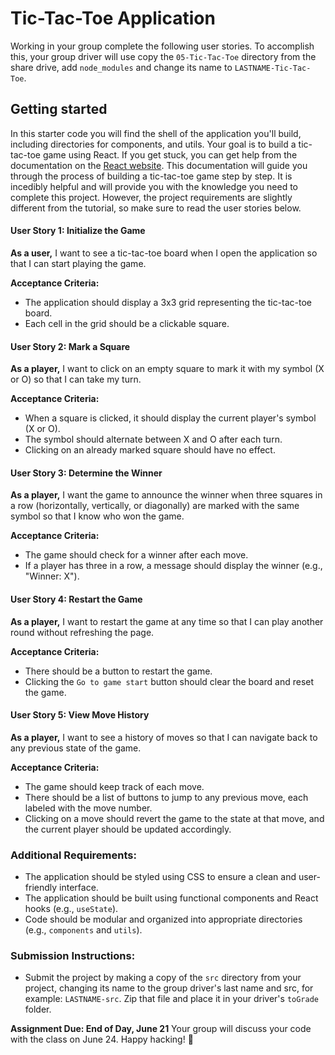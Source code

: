 # Tic-Tac-Toe Application

Working in your group complete the following user stories. To accomplish this, your group driver will use copy the `05-Tic-Tac-Toe` directory from the share drive, add `node_modules` and change its name to `LASTNAME-Tic-Tac-Toe`.

## Getting started

In this starter code you will find the shell of the application you'll build, including directories for components, and utils. Your goal is to build a tic-tac-toe game using React. If you get stuck, you can get help from the documentation on the [React website](https://react.dev/learn/tutorial-tic-tac-toe). This documentation will guide you through the process of building a tic-tac-toe game step by step. It is incedibly helpful and will provide you with the knowledge you need to complete this project. However, the project requirements are slightly different from the tutorial, so make sure to read the user stories below.

#### User Story 1: Initialize the Game

**As a user,** I want to see a tic-tac-toe board when I open the application so that I can start playing the game.

**Acceptance Criteria:**

- The application should display a 3x3 grid representing the tic-tac-toe board.
- Each cell in the grid should be a clickable square.

#### User Story 2: Mark a Square

**As a player,** I want to click on an empty square to mark it with my symbol (X or O) so that I can take my turn.

**Acceptance Criteria:**

- When a square is clicked, it should display the current player's symbol (X or O).
- The symbol should alternate between X and O after each turn.
- Clicking on an already marked square should have no effect.

#### User Story 3: Determine the Winner

**As a player,** I want the game to announce the winner when three squares in a row (horizontally, vertically, or diagonally) are marked with the same symbol so that I know who won the game.

**Acceptance Criteria:**

- The game should check for a winner after each move.
- If a player has three in a row, a message should display the winner (e.g., "Winner: X").

#### User Story 4: Restart the Game

**As a player,** I want to restart the game at any time so that I can play another round without refreshing the page.

**Acceptance Criteria:**

- There should be a button to restart the game.
- Clicking the `Go to game start` button should clear the board and reset the game.

#### User Story 5: View Move History

**As a player,** I want to see a history of moves so that I can navigate back to any previous state of the game.

**Acceptance Criteria:**

- The game should keep track of each move.
- There should be a list of buttons to jump to any previous move, each labeled with the move number.
- Clicking on a move should revert the game to the state at that move, and the current player should be updated accordingly.

### Additional Requirements:

- The application should be styled using CSS to ensure a clean and user-friendly interface.
- The application should be built using functional components and React hooks (e.g., `useState`).
- Code should be modular and organized into appropriate directories (e.g., `components` and `utils`).

### Submission Instructions:

- Submit the project by making a copy of the `src` directory from your project, changing its name to the group driver's last name and src, for example: `LASTNAME-src`. Zip that file and place it in your driver's `toGrade` folder.

**Assignment Due: End of Day, June 21**
Your group will discuss your code with the class on June 24. Happy hacking! 🚀
